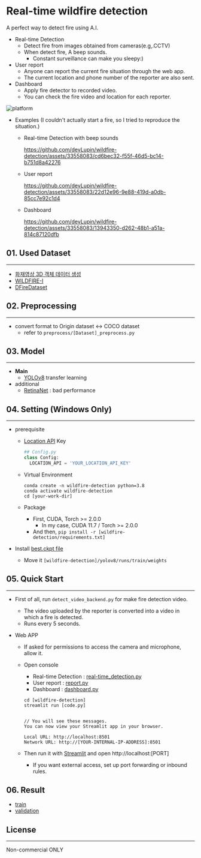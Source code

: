 # Real-time wildfire detection

A perfect way to detect fire using A.I.

- Real-time Detection
  - Detect fire from images obtained from cameras(e.g,.CCTV)
  - When detect fire, A beep sounds.
    - Constant surveillance can make you sleepy:)
- User report
  - Anyone can report the current fire situation through the web app.
  - The current location and phone number of the reporter are also sent.
- Dashboard
  - Apply fire detector to recorded video.
  - You can check the fire video and location for each reporter.

![platform](https://user-images.githubusercontent.com/33558083/260911667-3f33d2bc-0fe2-4ff3-9855-b1ce2437ff18.png)

- Examples (I couldn't actually start a fire, so I tried to reproduce the situation.)
  - Real-time Detection with beep sounds

    https://github.com/devLupin/wildfire-detection/assets/33558083/cd6bec32-f55f-46d5-bc14-b751d8a42276

  - User report

    https://github.com/devLupin/wildfire-detection/assets/33558083/22d12e96-9e88-419d-a0db-85cc7e92c1d4

  - Dashboard

    https://github.com/devLupin/wildfire-detection/assets/33558083/13943350-d262-48b1-a51a-814c87120dfb

 

## 01. Used Dataset
<hr>
 
- [화재영상 3D 객체 데이터 생성](https://aihub.or.kr/aihubdata/data/view.do?currMenu=&topMenu=&aihubDataSe=realm&dataSetSn=71472)
- [WILDFIRE-I](https://data.mendeley.com/datasets/9kz5pfw4xm/3)
- [DFireDataset](https://github.com/gaiasd/DFireDataset)

## 02. Preprocessing
<hr>

- convert format to Origin dataset <-> COCO dataset
  - refer to `preprocess/[Dataset]_preprocess.py`

## 03. Model
<hr>

- **Main**
  - [YOLOv8](https://github.com/ultralytics/ultralytics) transfer learning
- additional
  - [RetinaNet](https://arxiv.org/abs/1708.02002) : bad performance

## 04. Setting (Windows Only)
<hr>

- prerequisite
  - [Location API](https://ipstack.com/) Key
    
    ```python
    ## Config.py
    class Config:
      LOCATION_API = 'YOUR_LOCATION_API_KEY'
    ```

  - Virtual Environment
    
    ```shell
    conda create -n wildfire-detection python=3.8
    conda activate wildfire-detection
    cd [your-work-dir]
    ```

  - Package
    - First, CUDA, Torch >= 2.0.0
      - In my case, CUDA 11.7 / Torch >= 2.0.0
    - And then, `pip install -r [wildfire-detection/requirements.txt]`

- Install [best.ckpt file](https://drive.google.com/file/d/1VCHBUoSWpHvnYKxJ00bxzmAUKgenF3DZ/view?usp=drive_link)
  - Move it `[wildfire-detection]/yolov8/runs/train/weights`


## 05. Quick Start
<hr>

- First of all, run `detect_video_backend.py` for make fire detection video.
  - The video uploaded by the reporter is converted into a video in which a fire is detected.
  - Runs every 5 seconds.

- Web APP
  - If asked for permissions to access the camera and microphone, allow it.

  - Open console
    - Real-time Detection : [real-time_detection.py](real-time_detection.py)
    - User report : [report.py](report.py)
    - Dashboard : [dashboard.py](dashboard.py)

    ```shell
    cd [wildfire-detection]
    streamlit run [code.py]


    // You will see these messages.
    You can now view your Streamlit app in your browser.

    Local URL: http://localhost:8501
    Network URL: http://[YOUR-INTERNAL-IP-ADDRESS]:8501
    ```

  - Then run it with [Streamlit](https://streamlit.io/) and open http://localhost:[PORT]
    - If you want external access, set up port forwarding or inbound rules.

## 06. Result

- [train](yolov8/runs3/train/)
- [validation](yolov8/runs3/val/)

## License
<hr>

Non-commercial ONLY
